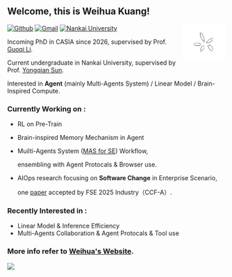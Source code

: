 <!--
**weihua-kuang/weihua-kuang** is a ✨ _special_ ✨ repository because its `README.md` (this file) appears on your GitHub profile.

Here are some ideas to get you started:

- 🔭 I’m currently working on ...
- 🌱 I’m currently learning ...
- 👯 I’m looking to collaborate on ...
- 🤔 I’m looking for help with ...
- 💬 Ask me about ...
- 📫 How to reach me: ...
- 😄 Pronouns: ...
- ⚡ Fun fact: ...
-->

## Welcome, this is Weihua Kuang! 


<img align="right" alt="img" src="https://github.com/weihua-kuang/weihua-kuang/blob/main/assets/pic02.jpg" width="20%" height="auto" />

[![Github](https://img.shields.io/badge/-Github-000?style=flat&logo=Github&logoColor=white)](https://github.com/weihua-kuang)
[![Gmail](https://img.shields.io/badge/-Gmail-c14438?style=flat&logo=Gmail&logoColor=white)](mailto:weihua-kuang@gmail.com)
[![Nankai University](https://img.shields.io/badge/School%20Mail-7E0C6E?style=flat&logoColor=white)](mailto:weihua.kwong@mail.nankai.edu.cn)

Incoming PhD in CASIA since 2026, supervised by Prof. [Guoqi Li](https://ia.cas.cn/rcdw/jcqn/202404/t20240422_7130910.html).

Current undergraduate in Nankai University, supervised by Prof. [Yongqian Sun](https://cs.nankai.edu.cn/info/1121/2581.htm). 

Interested in **Agent** (mainly Multi-Agents System) / Linear Model / Brain-Inspired Compute.
 
### Currently Working on : 
- RL on Pre-Train

- Brain-inspired Memory Mechanism in Agent

- Muilti-Agents System ([MAS for SE](https://github.com/weihua-kuang/LangGraph-MAS4SE)) Workflow,

  ensembling with Agent Protocals & Browser use.
- AIOps research focusing on **Software Change** in Enterprise Scenario,

   one [paper](https://nkcs.iops.ai/wp-content/uploads/2025/03/ChangeLLM.pdf) accepted by FSE 2025 Industry（CCF-A）.
 
### Recently Interested in : 
- Linear Model & Inference Efficiency
- Multi-Agents Collaboration & Agent Protocals & Tool use

### More info refer to [Weihua's Website](https://weihua-kuang.github.io).


<img width="50%" align="left" src="https://github-readme-stats.vercel.app/api?username=weihua-kuang&show_icons=true&hide_border=true" />

<!--
### :computer: Tech. Stack : 
<p>
<img width="50%" align="right" src="https://github-readme-stats.vercel.app/api?username=weihua-kuang&show_icons=true&hide_border=true" />
<code><img width="100" height="45" src="https://www.vectorlogo.zone/logos/python/python-ar21.svg"></code>
<code><img width="100" height="45" src="https://www.vectorlogo.zone/logos/pytorch/pytorch-ar21.svg"></code>
<code><img width="100" height="45" src="https://www.vectorlogo.zone/logos/tensorflow/tensorflow-ar21.svg"></code>
<br />
<code><img width="100" height="45" src="https://www.vectorlogo.zone/logos/linux/linux-ar21.svg"></code>
<code><img width="100" height="45" src="https://www.vectorlogo.zone/logos/ubuntu/ubuntu-ar21.svg"></code>
<code><img width="100" height="45" src="https://www.vectorlogo.zone/logos/docker/docker-ar21.svg"></code>
<br />
<code><img width="100" height="45" src="https://github.com/weihua-kuang/weihua-kuang/blob/main/assets/langchain.svg"></code>
<code><img width="100" height="45" src="https://github.com/cncf/landscape/blob/master/hosted_logos/ollama.svg"></code>
<code><img width="100" height="45" src="https://github.com/gilbarbara/logos/blob/main/logos/qdrant.svg"></code>
<br />
<code><img width="100" height="45" src="https://www.vectorlogo.zone/logos/java/java-ar21.svg"></code>
<code><img width="100" height="45" src="https://www.vectorlogo.zone/logos/vuejs/vuejs-ar21.svg"></code>
<code><img width="100" height="45" src="https://www.vectorlogo.zone/logos/mysql/mysql-ar21.svg"></code>
<br />
<code><img width="100" height="45" src="https://github.com/weihua-kuang/weihua-kuang/blob/main/assets/cpp.svg"></code>
<code><img width="100" height="45" src="https://www.vectorlogo.zone/logos/qtio/qtio-ar21.svg"></code>
<code><img width="100" height="45" src="https://www.vectorlogo.zone/logos/redis/redis-ar21.svg"></code>
<br />
<code><img width="100" height="45" src="https://github.com/detain/svg-logos/blob/master/svg/l/latex.svg"></code>
<code><img width="100" height="45" src="https://github.com/edent/SuperTinyIcons/blob/master/images/svg/markdown.svg"></code>
<code><img width="100" height="45" src="https://www.vectorlogo.zone/logos/git-scm/git-scm-ar21.svg"></code>
<img width="40%" height="50%" align="right" src="https://github-readme-stats.vercel.app/api/top-langs/?username=weihua-kuang&hide_langs_below=1&layout=compact&hide_border=true" />
</p>
-->

